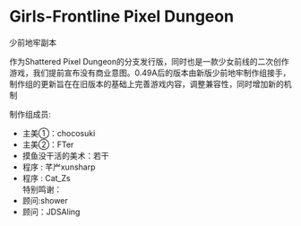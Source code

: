 Girls-Frontline Pixel Dungeon
=======================
少前地牢副本

作为Shattered Pixel Dungeon的分支发行版，同时也是一款少女前线的二次创作游戏，我们提前宣布没有商业意图。0.49A后的版本由新版少前地牢制作组接手，制作组的更新旨在在旧版本的基础上完善游戏内容，调整兼容性，同时增加新的机制

制作组成员:

 - 主美①：chocosuki<br/>
 - 主美②：FTer<br/>
 - 摸鱼没干活的美术：若干<br/>
 - 程序 : 芊屵xunsharp<br/>
 - 程序 : Cat_Zs<br/>
特别鸣谢：
 - 顾问:shower<br/>
 - 顾问：JDSAling<br/>
